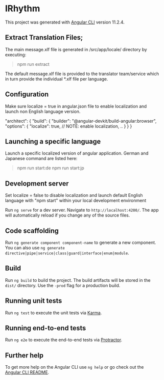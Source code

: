 # IRhythm

This project was generated with [Angular CLI](https://github.com/angular/angular-cli) version 11.2.4.

## Extract Translation Files; 
The main message.xlf file is generated in /src/app/locale/ directory by executing:

> npm run extract

The default message.xlf file is provided to the translator team/service which in turn provide the individual *.xlf file per language.

## Configuration
Make sure localize = true in angular.json file to enable localization and launch non English language version.

"architect": {
        "build": {
          "builder": "@angular-devkit/build-angular:browser",
          "options": {
            "localize": true,   // NOTE: enable localization,
             ..
           }
        }
}

## Launching a specific language
Launch a specific localized version of angular application. German and Japanese command are listed here:

> npm run start:de
> npm run start:jp

## Development server
Set  localize = false to disable localization and launch default English language with "npm start" within your local development environment

Run `ng serve` for a dev server. Navigate to `http://localhost:4200/`. The app will automatically reload if you change any of the source files.

## Code scaffolding

Run `ng generate component component-name` to generate a new component. You can also use `ng generate directive|pipe|service|class|guard|interface|enum|module`.

## Build

Run `ng build` to build the project. The build artifacts will be stored in the `dist/` directory. Use the `-prod` flag for a production build.

## Running unit tests

Run `ng test` to execute the unit tests via [Karma](https://karma-runner.github.io).

## Running end-to-end tests

Run `ng e2e` to execute the end-to-end tests via [Protractor](http://www.protractortest.org/).

## Further help

To get more help on the Angular CLI use `ng help` or go check out the [Angular CLI README](https://github.com/angular/angular-cli/blob/master/README.md).
